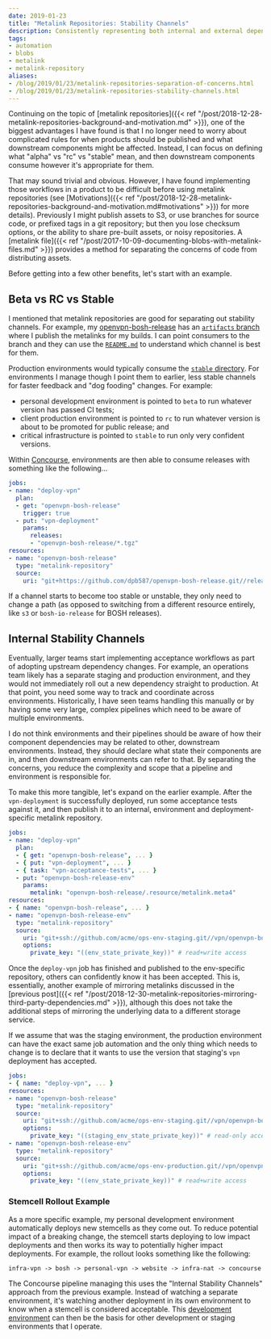 ```yaml
---
date: 2019-01-23
title: "Metalink Repositories: Stability Channels"
description: Consistently representing both internal and external dependencies.
tags:
- automation
- blobs
- metalink
- metalink-repository
aliases:
- /blog/2019/01/23/metalink-repositories-separation-of-concerns.html
- /blog/2019/01/23/metalink-repositories-stability-channels.html
---
```


Continuing on the topic of [metalink repositories]({{< ref "/post/2018-12-28-metalink-repositories-background-and-motivation.md" >}}), one of the biggest advantages I have found is that I no longer need to worry about complicated rules for when products should be published and what downstream components might be affected. Instead, I can focus on defining what "alpha" vs "rc" vs "stable" mean, and then downstream components consume however it's appropriate for them.

That may sound trivial and obvious. However, I have found implementing those workflows in a product to be difficult before using metalink repositories (see [Motivations]({{< ref "/post/2018-12-28-metalink-repositories-background-and-motivation.md#motivations" >}}) for more details). Previously I might publish assets to S3, or use branches for source code, or prefixed tags in a git repository; but then you lose checksum options, or the ability to share pre-built assets, or noisy repositories. A [metalink file]({{< ref "/post/2017-10-09-documenting-blobs-with-metalink-files.md" >}}) provides a method for separating the concerns of code from distributing assets.

Before getting into a few other benefits, let's start with an example.


## Beta vs RC vs Stable

I mentioned that metalink repositories are good for separating out stability channels. For example, my [openvpn-bosh-release](https://github.com/dpb587/openvpn-bosh-release) has an [`artifacts` branch](https://github.com/dpb587/openvpn-bosh-release/tree/artifacts) where I publish the metalinks for my builds. I can point consumers to the branch and they can use the [`README.md`](https://github.com/dpb587/openvpn-bosh-release/blob/artifacts/README.md) to understand which channel is best for them.

Production environments would typically consume the [`stable` directory](https://github.com/dpb587/openvpn-bosh-release/tree/artifacts/release/stable). For environments I manage though I point them to earlier, less stable channels for faster feedback and "dog fooding" changes. For example:

 * personal development environment is pointed to `beta` to run whatever version has passed CI tests;
 * client production environment is pointed to `rc` to run whatever version is about to be promoted for public release; and
 * critical infrastructure is pointed to `stable` to run only very confident versions.

Within [Concourse](https://concourse-ci.org/), environments are then able to consume releases with something like the following...

```yaml
jobs:
- name: "deploy-vpn"
  plan:
  - get: "openvpn-bosh-release"
    trigger: true
  - put: "vpn-deployment"
    params:
      releases:
      - "openvpn-bosh-release/*.tgz"
resources:
- name: "openvpn-bosh-release"
  type: "metalink-repository"
  source:
    uri: "git+https://github.com/dpb587/openvpn-bosh-release.git//release/stable#artifacts"
```

If a channel starts to become too stable or unstable, they only need to change a path (as opposed to switching from a different resource entirely, like `s3` or `bosh-io-release` for BOSH releases).


## Internal Stability Channels

Eventually, larger teams start implementing acceptance workflows as part of adopting upstream dependency changes. For example, an operations team likely has a separate staging and production environment, and they would not immediately roll out a new dependency straight to production. At that point, you need some way to track and coordinate across environments. Historically, I have seen teams handling this manually or by having some very large, complex pipelines which need to be aware of multiple environments.

I do not think environments and their pipelines should be aware of how their component dependencies may be related to other, downstream environments. Instead, they should declare what state their components are in, and then downstream environments can refer to that. By separating the concerns, you reduce the complexity and scope that a pipeline and environment is responsible for.

To make this more tangible, let's expand on the earlier example. After the `vpn-deployment` is successfully deployed, run some acceptance tests against it, and then publish it to an internal, environment and deployment-specific metalink repository.

```yaml
jobs:
- name: "deploy-vpn"
  plan:
  - { get: "openvpn-bosh-release", ... }
  - { put: "vpn-deployment", ... }
  - { task: "vpn-acceptance-tests", ... }
  - put: "openvpn-bosh-release-env"
    params:
      metalink: "openvpn-bosh-release/.resource/metalink.meta4"
resources:
- { name: "openvpn-bosh-release", ... }
- name: "openvpn-bosh-release-env"
  type: "metalink-repository"
  source:
    uri: "git+ssh://github.com/acme/ops-env-staging.git//vpn/openvpn-bosh-release#state"
    options:
      private_key: "((env_state_private_key))" # read+write access
```

Once the `deploy-vpn` job has finished and published to the env-specific repository, others can confidently know it has been accepted. This is, essentially, another example of mirroring metalinks discussed in the [previous post]({{< ref "/post/2018-12-30-metalink-repositories-mirroring-third-party-dependencies.md" >}}), although this does not take the additional steps of mirroring the underlying data to a different storage service.

If we assume that was the staging environment, the production environment can have the exact same job automation and the only thing which needs to change is to declare that it wants to use the version that staging's `vpn` deployment has accepted.

```yaml
jobs:
- { name: "deploy-vpn", ... }
resources:
- name: "openvpn-bosh-release"
  type: "metalink-repository"
  source:
    uri: "git+ssh://github.com/acme/ops-env-staging.git//vpn/openvpn-bosh-release#state" # updated
    options:
      private_key: "((staging_env_state_private_key))" # read-only access
- name: "openvpn-bosh-release-env"
  type: "metalink-repository"
  source:
    uri: "git+ssh://github.com/acme/ops-env-production.git//vpn/openvpn-bosh-release#state"
    options:
      private_key: "((env_state_private_key))" # read+write access
```


### Stemcell Rollout Example

As a more specific example, my personal development environment automatically deploys new stemcells as they come out. To reduce potential impact of a breaking change, the stemcell starts deploying to low impact deployments and then works its way to potentially higher impact deployments. For example, the rollout looks something like the following:

```
infra-vpn -> bosh -> personal-vpn -> website -> infra-nat -> concourse
```

The Concourse pipeline managing this uses the "Internal Stability Channels" approach from the previous example. Instead of watching a separate environment, it's watching another deployment in its own environment to know when a stemcell is considered acceptable. This [development environment](https://dpb587.github.io/4491f193-db23-4e23-8b98-7fc8b3c826ef/) can then be the basis for other development or staging environments that I operate.
